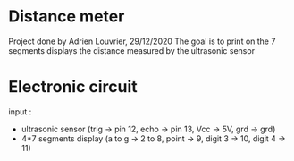 # Distance meter

Project done by Adrien Louvrier, 29/12/2020
The goal is to print on the 7 segments displays the distance measured by the ultrasonic sensor

# Electronic circuit
input : 
- ultrasonic sensor (trig -> pin 12, echo -> pin 13, Vcc -> 5V, grd -> grd)
- 4*7 segments display (a to g -> 2 to 8, point -> 9, digit 3 -> 10, digit 4 -> 11)